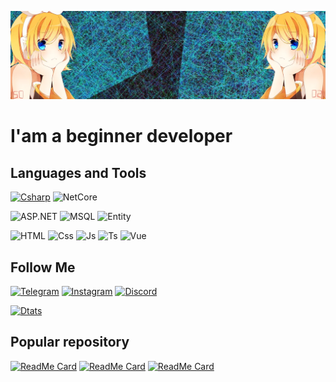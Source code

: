 [![header](https://github.com/PopovDev/PopovDev/blob/main/Assets/Header.png)]()
#  I'am a beginner developer


## Languages ​​and Tools
[![Csharp](https://img.shields.io/badge/-C%20Sharp-000000?style=for-the-badge&logo=c-sharp&logoColor=239120)]()
![NetCore](https://img.shields.io/badge/-.netCore-000000?style=for-the-badge&logo=.net&logoColor=0080FF)

![ASP.NET](https://img.shields.io/badge/-ASP.NET-000000?style=for-the-badge&logo=visual-studio-code&logoColor=0095ff)
![MSQL](https://img.shields.io/badge/-Mssql%20server-000000?style=for-the-badge&logo=Microsoft-SQL-Server&logoColor=CC2927)
![Entity](https://img.shields.io/badge/-Entity%20Framework-000000?style=for-the-badge&logo=.net&logoColor=0080FF)

![HTML](https://img.shields.io/badge/-Html-000000?style=for-the-badge&logo=html5&logoColor=E34F26)
![Css](https://img.shields.io/badge/-Css-000000?style=for-the-badge&logo=css3&logoColor=E34F26)
![Js](https://img.shields.io/badge/-JavaScript-000000?style=for-the-badge&logo=JavaScript&logoColor=F7DF1E)
![Ts](https://img.shields.io/badge/-TypeScript-000000?style=for-the-badge&logo=TypeScript&logoColor=007ACC)
![Vue](https://img.shields.io/badge/-Vue.Js-000000?style=for-the-badge&logo=Vue.js&logoColor=4FC08D)

## Follow Me
[![Telegram](https://img.shields.io/badge/-Telegram-000000?style=for-the-badge&logo=Telegram&logoColor=4FC08D)](https://t.me/TheAndruxa)
[![Instagram](https://img.shields.io/badge/-Instagram-000000?style=for-the-badge&logo=Instagram&logoColor=E4405F  )](https://www.instagram.com/the.andruxa/)
[![Discord](https://img.shields.io/badge/-Discord-000000?style=for-the-badge&logo=Discord&logoColor=7289DA&label=PopovDev%234723  )](https://discord.com/channels/@me/608299608057184296)

[![Dtats](https://github-readme-stats.vercel.app/api?username=PopovDev&theme=nightowl)]()
## Popular repository
[![ReadMe Card](https://github-readme-stats.vercel.app/api/pin/?username=PopovDev&repo=GachiCord&theme=nightowl)](https://github.com/PopovDev/GachiCord)
[![ReadMe Card](https://github-readme-stats.vercel.app/api/pin/?username=PopovDev&repo=Minecraft-Rcon-Client&theme=nightowl)](https://github.com/PopovDev/Minecraft-Rcon-Client)
[![ReadMe Card](https://github-readme-stats.vercel.app/api/pin/?username=PopovDev&repo=Lightshot-Parser-prnt.sc&theme=nightowl)](https://github.com/PopovDev/Lightshot-Parser-prnt.sc)
